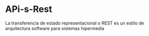 # APi-s-Rest
La transferencia de estado representacional o REST es un estilo de arquitectura software para sistemas hipermedia 
